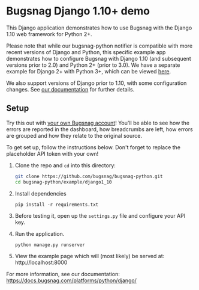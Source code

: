 # Bugsnag Django 1.10+ demo

This Django application demonstrates how to use Bugsnag with the Django 1.10 web framework for Python 2+.

Please note that while our bugsnag-python notifier is compatible with more recent versions of Django and Python, this specific example app demonstrates how to configure Bugsnag with Django 1.10 (and subsequent versions prior to 2.0) and Python 2+ (prior to 3.0).  We have a separate example for Django 2+ with Python 3+, which can be viewed [here](https://github.com/bugsnag/bugsnag-python/example/django).

We also support versions of Django prior to 1.10, with some configuration changes. See [our documentation](https://docs.bugsnag.com/platforms/python/django/#basic-configuration) for further details.

## Setup

Try this out with [your own Bugsnag account](https://app.bugsnag.com/user/new)! You'll be able to see how the errors are reported in the dashboard, how breadcrumbs are left, how errors are grouped and how they relate to the original source.

To get set up, follow the instructions below. Don't forget to replace the placeholder API token with your own!


1. Clone the repo and `cd` into this directory:
    ```sh
    git clone https://github.com/bugsnag/bugsnag-python.git
    cd bugsnag-python/example/django1_10
    ```

1. Install dependencies
    ```shell
    pip install -r requirements.txt
    ```

1. Before testing it, open up the `settings.py`
    file and configure your API key.

1. Run the application.
    ```shell
    python manage.py runserver
    ```

1. View the example page which will (most likely) be served at: http://localhost:8000

For more information, see our documentation:
https://docs.bugsnag.com/platforms/python/django/
